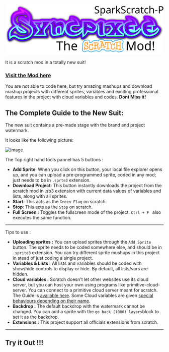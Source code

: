 ![logo](https://raw.githubusercontent.com/SparkScratch-P/Syncpixee/291ac7253f10d81de2dcaa4f0618df1f80faabd9/backdrop2.svg)

It is a scratch mod in a totally new suit!

### [Visit the Mod here](https://sparkscratch-p.github.io/Syncpixee/mod)

 You are not able to code here, but try amazing mashups and download mashup projects with different sprites, variables and exciting professional features in the project with cloud variables and codes. **Dont Miss it!**

The Complete Guide to the New Suit:
---

The new suit contains a pre-made stage with the brand and project watermark.

It looks like the following picture:

![image](https://user-images.githubusercontent.com/73777108/128967376-4a5b1010-94f1-4d05-a5a6-df3bd38fafe0.png)

The Top right hand tools pannel has 5 buttons : 

- **Add Sprite**: When you click on this button, your local file explorer opens up, and you can upload a pre-programmed sprite, coded in any mod; just needs to be in `.sprte3` extension.
- **Download Project**: This button instantly downloads the project from the scratch mod in .sb3 extension with current data values of variables and lists, along with all sprites.
- **Start**: This acts as the `Green Flag` on scratch.
- **Stop**: This acts as the `Stop` on scratch.
- **Full Screen** : Toggles the fullscreen mode of the project. `Ctrl + F ` also executes the same function.

---

Tips to use :

- **Uploading sprites :** You can upload sprites through the `Add Sprite` button. The sprite needs to be coded somewhere else, and should be in `.sprite3` extension. You can try different sprite mushups in this project in stead of just coding a single project.
- **Variables & Lists :** All lists and variables should be coded with show/hide controls to display or hide. By default, all lists/vars are hidden.
- **Cloud variables :** Scratch doesn't let other websites use its cloud server, but you can host your own using programs like primitive-cloud-server. You can connect to a primitive cloud server meant for scratch. The Guide is [available here](https://github.com/SheepTester/primitive-cloud-server). Some Cloud variables are given [special behaviours depending on their name](https://github.com/SheepTester/htmlifier/wiki/Special-cloud-behaviours).
- **Backdrop :** The default backdrop with the watermark cannot be changed. You can add a sprite with the `go back (1000) layers`block to set it as the backdrop.
- **Extensions :** This project support all officials extensions from scratch.

---

## Try it Out !!!

